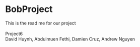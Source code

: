 # BobProject

This is the read me for our project <br>
<br>
Project6 <br>
David Huynh, Abdulmuen Fethi, Damien Cruz, Andrew Nguyen
